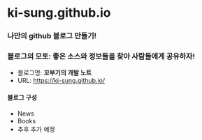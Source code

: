 # ki-sung.github.io
### 나만의 github 블로그 만들기! 
### 블로그의 모토: 좋은 소스와 정보들을 찾아 사람들에게 공유하자!
- 블로그명: **꼬부기의 개발 노트**
- URL: https://ki-sung.github.io/
#### 블로그 구성
- News
- Books
- 추후 추가 예정
